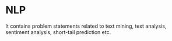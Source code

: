 # NLP
It contains problem statements related to text mining, text analysis, sentiment analysis, short-tail prediction etc.
